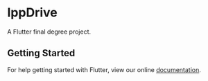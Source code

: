 # IppDrive

A Flutter final degree project.

## Getting Started

For help getting started with Flutter, view our online
[documentation](https://flutter.io/).
